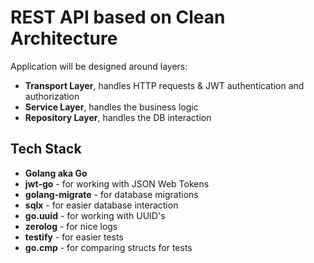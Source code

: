 # REST API based on Clean Architecture

Application will be designed around layers:

- **Transport Layer**, handles HTTP requests & JWT authentication and authorization
- **Service Layer**, handles the business logic
- **Repository Layer**, handles the DB interaction

## Tech Stack

- **Golang aka Go**
- **jwt-go** - for working with JSON Web Tokens
- **golang-migrate** - for database migrations
- **sqlx** - for easier database interaction
- **go.uuid** - for working with UUID's
- **zerolog** - for nice logs
- **testify** - for easier tests
- **go.cmp** - for comparing structs for tests
